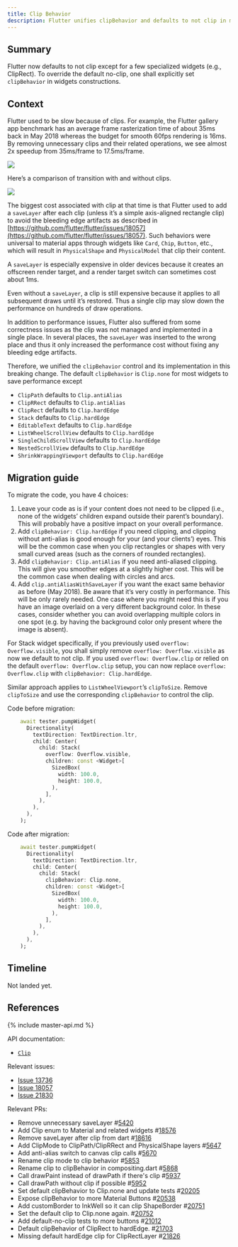 ```yaml
---
title: Clip Behavior
description: Flutter unifies clipBehavior and defaults to not clip in most cases.
---
```


## Summary

Flutter now defaults to not clip except for a few specialized widgets (e.g., ClipRect). To override the default no-clip, one shall explicitly set `clipBehavior` in widgets constructions.

## Context
Flutter used to be slow because of clips. For example, the Flutter gallery app benchmark has an average frame rasterization time of about 35ms back in May 2018 whereas the budget for smooth 60fps rendering is 16ms. By removing unnecessary clips and their related operations, we see almost 2x speedup from 35ms/frame to 17.5ms/frame.

![](https://lh5.googleusercontent.com/Pn8FxuW2W3Cgvw9kIUvLLenrwXti7WRm_zPif3VJILa325d1Njm8aP47DXfK1r2Du-FwLKhI9umw5nMG6eNqn5fLnQBIt6VIPZ7Q2ETiCuXgQPD1cUYOeA-2Ph_DpvL27fK7m_Af)


Here’s a comparison of transition with and without clips.

![](https://lh5.googleusercontent.com/gSFKigrEoekji0juxTVjj29PlIizjuxJsetHsIegLt85zCHknRIUOeICjMdEBjBhPZDZXcEzFh1WCOrdmZa9KZ5vghgS7Uo9IDAKyBtEJ7h3tKfIHXf6A4vxrHfj1a_0kuT6f4r2)

The biggest cost associated with clip at that time is that Flutter used to add a `saveLayer` after each clip (unless it’s a simple axis-aligned rectangle clip) to avoid the bleeding edge artifacts as described in [https://github.com/flutter/flutter/issues/18057](https://github.com/flutter/flutter/issues/18057). Such behaviors were universal to material apps through widgets like `Card`, `Chip`, `Button`, etc., which will result in `PhysicalShape` and `PhysicalModel` that clip their content.

A `saveLayer` is especially expensive in older devices because it creates an offscreen render target, and a render target switch can sometimes cost about 1ms.

Even without a `saveLayer`, a clip is still expensive because it applies to all subsequent draws until it’s restored. Thus a single clip may slow down the performance on hundreds of draw operations.

In addition to performance issues, Flutter also suffered from some correctness issues as the clip was not managed and implemented in a single place. In several places, the `saveLayer` was inserted to the wrong place and thus it only increased the performance cost without fixing any bleeding edge artifacts.

Therefore, we unified the `clipBehavior` control and its implementation in this breaking change. The default `clipBehavior` is `Clip.none` for most widgets to save performance except
-   `ClipPath` defaults to `Clip.antiAlias`
-   `ClipRRect` defaults to `Clip.antiAlias`
-   `ClipRect` defaults to `Clip.hardEdge`
-   `Stack` defaults to `Clip.hardEdge`
-   `EditableText` defaults to `Clip.hardEdge`
-   `ListWheelScrollView` defaults to `Clip.hardEdge`
-   `SingleChildScrollView` defaults to `Clip.hardEdge`
-   `NestedScrollView` defaults to `Clip.hardEdge`
-   `ShrinkWrappingViewport` defaults to `Clip.hardEdge`

## Migration guide

To migrate the code, you have 4 choices:

1.  Leave your code as is if your content does not need to be clipped (i.e., none of the widgets’ children expand outside their parent’s boundary). This will probably have a positive impact on your overall performance.
2.  Add `clipBehavior: Clip.hardEdge` if you need clipping, and clipping without anti-alias is good enough for your (and your clients’) eyes. This will be the common case when you clip rectangles or shapes with very small curved areas (such as the corners of rounded rectangles).
3.  Add `clipBehavior: Clip.antiAlias` if you need anti-aliased clipping. This will give you smoother edges at a slightly higher cost. This will be the common case when dealing with circles and arcs.
4.  Add `clip.antiAliasWithSaveLayer` if you want the exact same behavior as before (May 2018). Be aware that it’s very costly in performance. This will be only rarely needed. One case where you might need this is if you have an image overlaid on a very different background color. In these cases, consider whether you can avoid overlapping multiple colors in one spot (e.g. by having the background color only present where the image is absent).

For Stack widget specifically, if you previously used `overflow: Overflow.visible`, you shall simply remove `overflow: Overflow.visible` as now we default to not clip. If you used `overflow: Overflow.clip` or relied on the default `overflow: Overflow.clip` setup, you can now replace `overflow: Overflow.clip` with `clipBehavior: Clip.hardEdge`.

Similar approach applies to `ListWheelViewport`’s `clipToSize`. Remove `clipToSize` and use the corresponding `clipBehavior` to control the clip.

Code before migration:

<!-- skip -->
```dart
    await tester.pumpWidget(
      Directionality(
        textDirection: TextDirection.ltr,
        child: Center(
          child: Stack(
            overflow: Overflow.visible,
            children: const <Widget>[
              SizedBox(
                width: 100.0,
                height: 100.0,
              ),
            ],
          ),
        ),
      ),
    );
```

Code after migration:

<!-- skip -->
```dart
    await tester.pumpWidget(
      Directionality(
        textDirection: TextDirection.ltr,
        child: Center(
          child: Stack(
            clipBehavior: Clip.none,
            children: const <Widget>[
              SizedBox(
                width: 100.0,
                height: 100.0,
              ),
            ],
          ),
        ),
      ),
    );
```

## Timeline

Not landed yet.

## References

{% include master-api.md %}

API documentation:
* [`Clip`][]

Relevant issues:
* [Issue 13736][]
* [Issue 18057][]
* [Issue 21830][]

Relevant PRs:
-   Remove unnecessary saveLayer #[5420](https://github.com/flutter/engine/pull/5420)
-   Add Clip enum to Material and related widgets #[18576](https://github.com/flutter/flutter/pull/18576)
-   Remove saveLayer after clip from dart #[18616](https://github.com/flutter/flutter/pull/18616)
-   Add ClipMode to ClipPath/ClipRRect and PhysicalShape layers #[5647](https://github.com/flutter/engine/pull/5647)
-   Add anti-alias switch to canvas clip calls #[5670](https://github.com/flutter/engine/pull/5670)
-   Rename clip mode to clip behavior #[5853](https://github.com/flutter/engine/pull/5853)
-   Rename clip to clipBehavior in compositing.dart #[5868](https://github.com/flutter/engine/pull/5868)
-   Call drawPaint instead of drawPath if there's clip #[5937](https://github.com/flutter/engine/pull/5937)
-   Call drawPath without clip if possible #[5952](https://github.com/flutter/engine/pull/5952)
-   Set default clipBehavior to Clip.none and update tests #[20205](https://github.com/flutter/flutter/pull/20205)
-   Expose clipBehavior to more Material Buttons #[20538](https://github.com/flutter/flutter/pull/20538)
-   Add customBorder to InkWell so it can clip ShapeBorder #[20751](https://github.com/flutter/flutter/pull/20751)
-   Set the default clip to Clip.none again. #[20752](https://github.com/flutter/flutter/pull/20752)
-   Add default-no-clip tests to more buttons #[21012](https://github.com/flutter/flutter/pull/21012)
-   Default clipBehavior of ClipRect to hardEdge. #[21703](https://github.com/flutter/flutter/pull/21703)
-   Missing default hardEdge clip for ClipRectLayer #[21826](https://github.com/flutter/flutter/pull/21826)

[`Clip`]: https://master-api.flutter.dev/flutter/dart-ui/Clip-class.html
[Issue 13736]: {{site.github}}/flutter/flutter/issues/13736
[Issue 18057]: {{site.github}}/flutter/flutter/issues/18057
[Issue 21830]: {{site.github}}/flutter/flutter/issues/21830